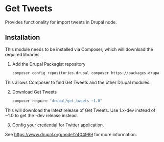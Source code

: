 Get Tweets
======

Provides functionality for import tweets in Drupal node.

Installation
-------------
This module needs to be installed via Composer, which will download the
required libraries.

1. Add the Drupal Packagist repository

    ```sh
    composer config repositories.drupal composer https://packages.drupal.org/8
    ```
This allows Composer to find Get Tweets and the other Drupal modules.

2. Download Get Tweets

   ```sh
   composer require "drupal/get_tweets ~1.0"
   ```
This will download the latest release of Get Tweets.
Use 1.x-dev instead of ~1.0 to get the -dev release instead.

3. Config your credential for Twitter application.


See https://www.drupal.org/node/2404989 for more information.
